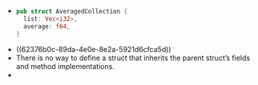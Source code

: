 - ```rust
  pub struct AveragedCollection { 
    list: Vec<i32>,    
    average: f64,
  }
  ```
- ((62376b0c-89da-4e0e-8e2a-5921d6cfca5d))
- There is no way to define a struct that inherits the parent struct’s fields and method implementations.
-